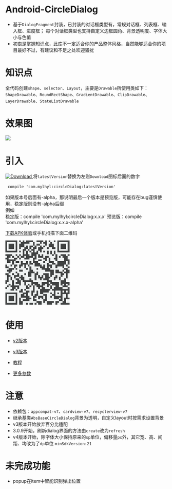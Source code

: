 # Android-CircleDialog 
 * 基于`DialogFragment`封装，已封装的对话框类型有，常规对话框、列表框、输入框、进度框；
 每个对话框类型也支持自定义边框圆角、背景透明度、字体大小与色值
 * 初衷是掌握知识点，此库不一定适合你的产品整体风格，当然能够适合你的项目最好不过，有建议和不足之处欢迎骚扰

# 知识点
  全代码创建`shape`、`selector`、`Layout`，主要是`Drawable`所使用类如下：
  `ShapeDrawable`、`RoundRectShape`、`GradientDrawable`、`ClipDrawable`、`LayerDrawable`、`StateListDrawable`

# 效果图
<img src="preview/gif.gif" width="240px"/>

# 引入

[ ![Download](https://api.bintray.com/packages/mylhyl/maven/circleDialog/images/download.svg) ](https://bintray.com/mylhyl/maven/circleDialog/_latestVersion)  将`latestVersion`替换为左则`Download`图标后面的数字

```xml
 compile 'com.mylhyl:circleDialog:latestVersion'
```
如果版本号后面有-alpha，那说明最后一个版本是预览版，可能存在bug谨慎使用，稳定版则没有-alpha后缀  
例如  
稳定版：compile 'com.mylhyl:circleDialog:x.x.x'
预览版：compile 'com.mylhyl:circleDialog:x.x.x-alpha'

[下载APK体验](https://fir.im/sbvq)或手机扫描下面二维码

<img src="preview/qrdown.png"/>

# 使用
* [v2版本](https://github.com/mylhyl/Android-CircleDialog/tree/v2)
* [v3版本](https://github.com/mylhyl/Android-CircleDialog/tree/v3)
* [教程](https://github.com/mylhyl/Android-CircleDialog/wiki)

* [更多参数](https://github.com/mylhyl/Android-CircleDialog/tree/master/circledialog/src/main/java/com/mylhyl/circledialog/params)

# 注意
 * 依赖包：`appcompat-v7`、`cardview-v7`、`recyclerview-v7`
 * 继承基类`AbsBaseCircleDialog`背景为透明，自定义layout时按需求设置背景
 * v3版本开始放弃百分比适配
 * 3.0.9开始，刷新dialog界面的方法由`create`改为`refresh`
 * v4版本开始，除字体大小保持原来的`sp`单位，偏移量`px`外，其它宽、高、间距、均改为了`dp`单位 `minSdkVersion:21`

# 未完成功能
 * popup在item中智能识别弹出位置
